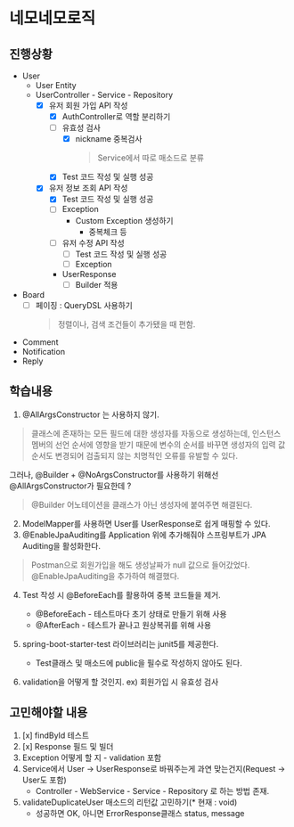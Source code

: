 # 네모네모로직
## 진행상황
- User
  - User Entity
  - UserController - Service - Repository
    - [x] 유저 회원 가입 API 작성
      - [x] AuthController로 역할 분리하기
      - [ ] 유효성 검사
        - [x] nickname 중복검사
          > Service에서 따로 매소드로 분류
      - [x] Test 코드 작성 및 실행 성공
    - [x] 유저 정보 조회 API 작성
      - [x] Test 코드 작성 및 실행 성공
      - [ ] Exception
        - Custom Exception 생성하기
          - 중복체크 등
      - [ ] 유저 수정 API 작성
        - [ ] Test 코드 작성 및 실행 성공
        - [ ] Exception
      - UserResponse
        - [ ] Builder 적용

- Board
  - [ ] 페이징 : QueryDSL 사용하기
    > 정렬이나, 검색 조건들이 추가됐을 때 편함.
- Comment
- Notification
- Reply

## 학습내용
1. @AllArgsConstructor 는 사용하지 않기.
  >클래스에 존재하는 모든 필드에 대한 생성자를 자동으로 생성하는데, 인스턴스 멤버의 선언 순서에 영향을 받기 때문에 변수의 순서를 바꾸면 생성자의 입력 값 순서도 변경되어 검출되지 않는 치명적인 오류를 유발할 수 있다.
   
그러나, @Builder + @NoArgsConstructor를 사용하기 위해선 @AllArgsConstructor가 필요한데 ?
> @Builder 어노테이션을 클래스가 아닌 생성자에 붙여주면 해결된다.

2. ModelMapper를 사용하면 User를 UserResponse로 쉽게 매핑할 수 있다.
3. @EnableJpaAuditing를 Application 위에 추가해줘야 스프링부트가 JPA Auditing을 활성화한다.
  > Postman으로 회원가입을 해도 생성날짜가 null 값으로 들어갔었다. @EnableJpaAuditing을 추가하여 해결했다.

4. Test 작성 시 @BeforeEach를 활용하여 중복 코드들을 제거. 
   - @BeforeEach - 테스트마다 초기 상태로 만들기 위해 사용
   - @AfterEach - 테스트가 끝나고 원상복귀를 위해 사용

5. spring-boot-starter-test 라이브러리는 junit5를 제공한다.
   - Test클래스 및 매소드에 public을 필수로 작성하지 않아도 된다.

6. validation을 어떻게 할 것인지. ex) 회원가입 시 유효성 검사

## 고민해야할 내용
1. [x] findById 테스트
2. [x] Response 필드 및 빌더
3. Exception 어떻게 할 지 - validation 포함
4. Service에서 User -> UserResponse로 바꿔주는게 과연 맞는건지(Request -> User도 포함)
   - Controller - WebService - Service - Repository 로 하는 방법 존재.
5. validateDuplicateUser 매소드의 리턴값 고민하기(* 현재 : void)
   - 성공하면 OK, 아니면 ErrorResponse클래스 status, message